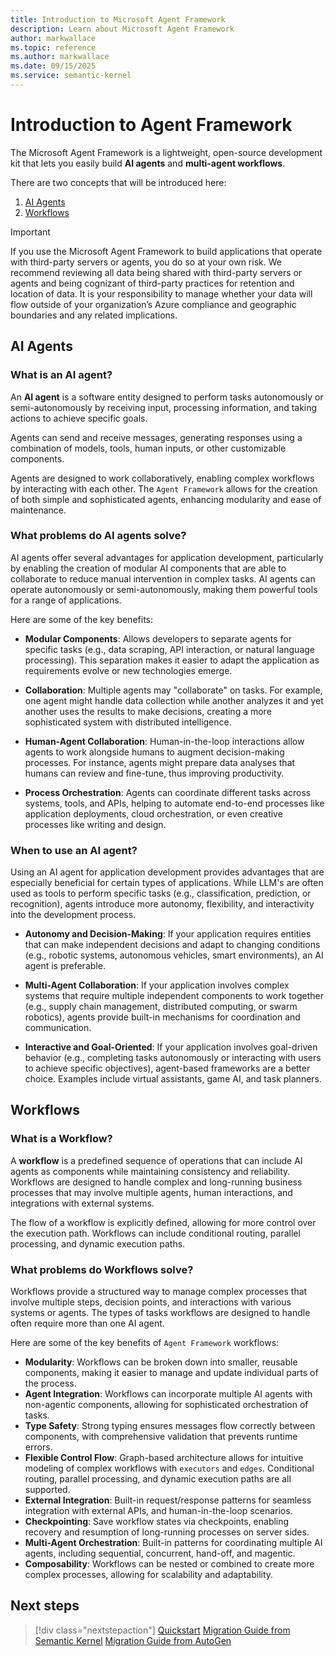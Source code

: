 ```yaml
---
title: Introduction to Microsoft Agent Framework
description: Learn about Microsoft Agent Framework
author: markwallace
ms.topic: reference
ms.author: markwallace
ms.date: 09/15/2025
ms.service: semantic-kernel
---
```


# Introduction to Agent Framework

The Microsoft Agent Framework is a lightweight, open-source development kit that lets you easily build **AI agents** and **multi-agent workflows**.

There are two concepts that will be introduced here:

1. [AI Agents](#ai-agents)
2. [Workflows](#workflows)

> [!IMPORTANT]
> If you use the Microsoft Agent Framework to build applications that operate with third-party servers or agents, you do so at your own risk. We recommend reviewing all data being shared with third-party servers or agents and being cognizant of third-party practices for retention and location of data. It is your responsibility to manage whether your data will flow outside of your organization’s Azure compliance and geographic boundaries and any related implications. 

## AI Agents

### What is an AI agent?

An **AI agent** is a software entity designed to perform tasks autonomously or semi-autonomously by receiving input, processing information, and taking actions to achieve specific goals.

Agents can send and receive messages, generating responses using a combination of models, tools, human inputs, or other customizable components.

Agents are designed to work collaboratively, enabling complex workflows by interacting with each other.  The `Agent Framework` allows for the creation of both simple and sophisticated agents, enhancing modularity and ease of maintenance.

### What problems do AI agents solve?

AI agents offer several advantages for application development, particularly by enabling the creation of modular AI components that are able to collaborate to reduce manual intervention in complex tasks. AI agents can operate autonomously or semi-autonomously, making them powerful tools for a range of applications.

Here are some of the key benefits:

- **Modular Components**: Allows developers to separate agents for specific tasks (e.g., data scraping, API interaction, or natural language processing). This separation makes it easier to adapt the application as requirements evolve or new technologies emerge.

- **Collaboration**: Multiple agents may "collaborate" on tasks. For example, one agent might handle data collection while another analyzes it and yet another uses the results to make decisions, creating a more sophisticated system with distributed intelligence.

- **Human-Agent Collaboration**: Human-in-the-loop interactions allow agents to work alongside humans to augment decision-making processes. For instance, agents might prepare data analyses that humans can review and fine-tune, thus improving productivity.

- **Process Orchestration**: Agents can coordinate different tasks across systems, tools, and APIs, helping to automate end-to-end processes like application deployments, cloud orchestration, or even creative processes like writing and design.

### When to use an AI agent?

Using an AI agent for application development provides advantages that are especially beneficial for certain types of applications. While LLM's are often used as tools to perform specific tasks (e.g., classification, prediction, or recognition), agents introduce more autonomy, flexibility, and interactivity into the development process.

- **Autonomy and Decision-Making**: If your application requires entities that can make independent decisions and adapt to changing conditions (e.g., robotic systems, autonomous vehicles, smart environments), an AI agent is preferable.

- **Multi-Agent Collaboration**: If your application involves complex systems that require multiple independent components to work together (e.g., supply chain management, distributed computing, or swarm robotics), agents provide built-in mechanisms for coordination and communication.

- **Interactive and Goal-Oriented**: If your application involves goal-driven behavior (e.g., completing tasks autonomously or interacting with users to achieve specific objectives), agent-based frameworks are a better choice. Examples include virtual assistants, game AI, and task planners.

## Workflows

### What is a Workflow?

A **workflow** is a predefined sequence of operations that can include AI agents as components while maintaining consistency and reliability. Workflows are designed to handle complex and long-running business processes that may involve multiple agents, human interactions, and integrations with external systems.

The flow of a workflow is explicitly defined, allowing for more control over the execution path. Workflows can include conditional routing, parallel processing, and dynamic execution paths.

### What problems do Workflows solve?

Workflows provide a structured way to manage complex processes that involve multiple steps, decision points, and interactions with various systems or agents. The types of tasks workflows are designed to handle often require more than one AI agent.

Here are some of the key benefits of `Agent Framework` workflows:

- **Modularity**: Workflows can be broken down into smaller, reusable components, making it easier to manage and update individual parts of the process.
- **Agent Integration**: Workflows can incorporate multiple AI agents with non-agentic components, allowing for sophisticated orchestration of tasks.
- **Type Safety**: Strong typing ensures messages flow correctly between components, with comprehensive validation that prevents runtime errors.
- **Flexible Control Flow**: Graph-based architecture allows for intuitive modeling of complex workflows with `executors` and `edges`. Conditional routing, parallel processing, and dynamic execution paths are all supported.
- **External Integration**: Built-in request/response patterns for seamless integration with external APIs, and human-in-the-loop scenarios.
- **Checkpointing**: Save workflow states via checkpoints, enabling recovery and resumption of long-running processes on server sides.
- **Multi-Agent Orchestration**: Built-in patterns for coordinating multiple AI agents, including sequential, concurrent, hand-off, and magentic.
- **Composability**: Workflows can be nested or combined to create more complex processes, allowing for scalability and adaptability.

## Next steps

> [!div class="nextstepaction"]
> [Quickstart](../tutorials/quick-start.md)
>[Migration Guide from Semantic Kernel](../migration-guide/from-semantic-kernel/index.md)
>[Migration Guide from AutoGen](../migration-guide/from-auto-genl/index.md)
